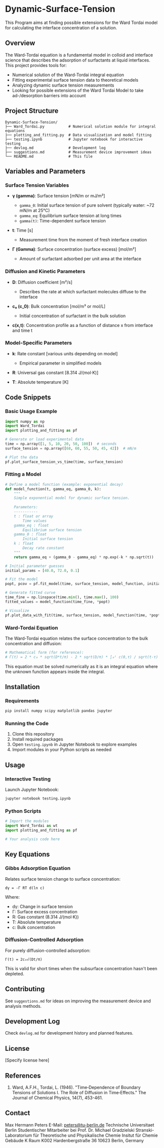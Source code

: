 # Dynamic-Surface-Tension

This Program aims at finding possible extensions for the Ward Tordai model for calculating the interface concentration of a solution.

## Overview

The Ward-Tordai equation is a fundamental model in colloid and interface science that describes the adsorption of surfactants at liquid interfaces. This project provides tools for:
- Numerical solution of the Ward-Tordai integral equation
- Fitting experimental surface tension data to theoretical models
- Analyzing dynamic surface tension measurements
- Looking for possible extensions of the Ward Tordai Model to take ad-/desorption barriers into account

## Project Structure

```
Dynamic-Surface-Tension/
├── Ward_Tordai.py           # Numerical solution module for integral equations
├── plotting_and_fitting.py  # Data visualization and model fitting
├── testing.ipynb            # Jupyter notebook for interactive testing
├── devlog.md                # Development log
├── suggestions.md           # Measurement device improvement ideas
└── README.md                # This file
```

## Variables and Parameters

### Surface Tension Variables

- **γ (gamma)**: Surface tension [mN/m or mJ/m²]
  - `gamma_0`: Initial surface tension of pure solvent (typically water: ~72 mN/m at 25°C)
  - `gamma_eq`: Equilibrium surface tension at long times
  - `gamma(t)`: Time-dependent surface tension

- **t**: Time [s]
  - Measurement time from the moment of fresh interface creation

- **Γ (Gamma)**: Surface concentration (surface excess) [mol/m²]
  - Amount of surfactant adsorbed per unit area at the interface

### Diffusion and Kinetic Parameters

- **D**: Diffusion coefficient [m²/s]
  - Describes the rate at which surfactant molecules diffuse to the interface

- **c₀ (c_0)**: Bulk concentration [mol/m³ or mol/L]
  - Initial concentration of surfactant in the bulk solution

- **c(x,t)**: Concentration profile as a function of distance x from interface and time t

### Model-Specific Parameters

- **k**: Rate constant [various units depending on model]
  - Empirical parameter in simplified models

- **R**: Universal gas constant [8.314 J/(mol·K)]

- **T**: Absolute temperature [K]

## Code Snippets

### Basic Usage Example

```python
import numpy as np
import Ward_Tordai
import plotting_and_fitting as pf

# Generate or load experimental data
time = np.array([1, 5, 10, 20, 50, 100])  # seconds
surface_tension = np.array([68, 60, 55, 50, 45, 42])  # mN/m

# Plot the data
pf.plot_surface_tension_vs_time(time, surface_tension)
```

### Fitting a Model

```python
# Define a model function (example: exponential decay)
def model_function(t, gamma_eq, gamma_0, k):
    """
    Simple exponential model for dynamic surface tension.
    
    Parameters:
    -----------
    t : float or array
        Time values
    gamma_eq : float
        Equilibrium surface tension
    gamma_0 : float
        Initial surface tension
    k : float
        Decay rate constant
    """
    return gamma_eq + (gamma_0 - gamma_eq) * np.exp(-k * np.sqrt(t))

# Initial parameter guesses
initial_params = [40.0, 72.0, 0.1]

# Fit the model
popt, pcov = pf.fit_model(time, surface_tension, model_function, initial_params)

# Generate fitted curve
time_fine = np.linspace(time.min(), time.max(), 100)
fitted_values = model_function(time_fine, *popt)

# Visualize
pf.plot_data_with_fit(time, surface_tension, model_function(time, *popt))
```

### Ward-Tordai Equation

The Ward-Tordai equation relates the surface concentration to the bulk concentration and diffusion:

```python
# Mathematical form (for reference):
# Γ(t) = 2 * c₀ * sqrt(D*t/π) - 2 * sqrt(D/π) * ∫₀ᵗ c(0,τ) / sqrt(t-τ) dτ
```

This equation must be solved numerically as it is an integral equation where the unknown function appears inside the integral.

## Installation

### Requirements

```bash
pip install numpy scipy matplotlib pandas jupyter
```

### Running the Code

1. Clone this repository
2. Install required packages
3. Open `testing.ipynb` in Jupyter Notebook to explore examples
4. Import modules in your Python scripts as needed

## Usage

### Interactive Testing

Launch Jupyter Notebook:
```bash
jupyter notebook testing.ipynb
```

### Python Scripts

```python
# Import the modules
import Ward_Tordai as wt
import plotting_and_fitting as pf

# Your analysis code here
```

## Key Equations

### Gibbs Adsorption Equation

Relates surface tension change to surface concentration:

```
dγ = -Γ RT d(ln c)
```

Where:
- dγ: Change in surface tension
- Γ: Surface excess concentration
- R: Gas constant (8.314 J/(mol·K))
- T: Absolute temperature
- c: Bulk concentration

### Diffusion-Controlled Adsorption

For purely diffusion-controlled adsorption:

```
Γ(t) = 2c₀√(Dt/π)
```

This is valid for short times when the subsurface concentration hasn't been depleted.

## Contributing

See `suggestions.md` for ideas on improving the measurement device and analysis methods.

## Development Log

Check `devlog.md` for development history and planned features.

## License

[Specify license here]

## References

1. Ward, A.F.H., Tordai, L. (1946). "Time‐Dependence of Boundary Tensions of Solutions I. The Role of Diffusion in Time‐Effects." The Journal of Chemical Physics, 14(7), 453-461.

## Contact

Max Hermann Peters
E-Mail: peters@tu-berlin.de
Technische Universitaet Berlin
Studentischer Mitarbeiter bei Prof. Dr. Michael Gradzielski
Stranski-Laboratorium für Theoretische und Physikalische Chemie
Insitut für Chemie
Gebäude K
Raum K002
Hardenbergstraße 36
10623 Berlin, Germany
